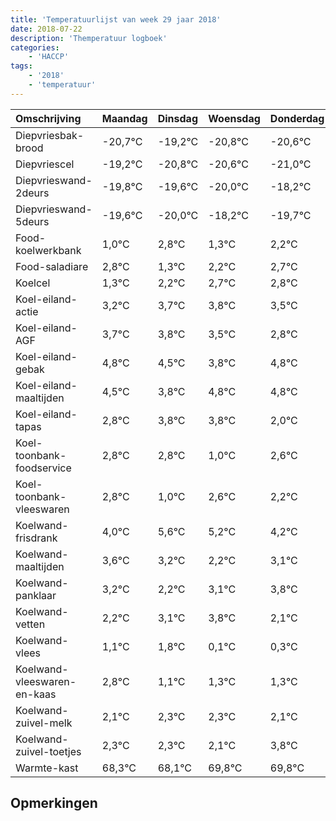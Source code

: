 ```yaml
---
title: 'Temperatuurlijst van week 29 jaar 2018'
date: 2018-07-22
description: 'Themperatuur logboek'
categories:
    - 'HACCP'
tags:
    - '2018'
    - 'temperatuur'
---
```

|Omschrijving|Maandag|Dinsdag|Woensdag|Donderdag|Vrijdag|Zaterdag|Zondag|
|:---|:---|:---|:---|:---|:---|:---|:---|
|Diepvriesbak-brood|-20,7°C|-19,2°C|-20,8°C|-20,6°C|-21,0°C|-19,2°C|-20,7°C|
|Diepvriescel|-19,2°C|-20,8°C|-20,6°C|-21,0°C|-19,2°C|-20,7°C|-19,8°C|
|Diepvrieswand-2deurs|-19,8°C|-19,6°C|-20,0°C|-18,2°C|-19,7°C|-18,8°C|-18,3°C|
|Diepvrieswand-5deurs|-19,6°C|-20,0°C|-18,2°C|-19,7°C|-18,8°C|-18,3°C|-18,2°C|
|Food-koelwerkbank|1,0°C|2,8°C|1,3°C|2,2°C|2,7°C|2,8°C|2,5°C|
|Food-saladiare|2,8°C|1,3°C|2,2°C|2,7°C|2,8°C|2,5°C|1,8°C|
|Koelcel|1,3°C|2,2°C|2,7°C|2,8°C|2,5°C|1,8°C|2,8°C|
|Koel-eiland-actie|3,2°C|3,7°C|3,8°C|3,5°C|2,8°C|3,8°C|3,8°C|
|Koel-eiland-AGF|3,7°C|3,8°C|3,5°C|2,8°C|3,8°C|3,8°C|2,0°C|
|Koel-eiland-gebak|4,8°C|4,5°C|3,8°C|4,8°C|4,8°C|3,0°C|4,6°C|
|Koel-eiland-maaltijden|4,5°C|3,8°C|4,8°C|4,8°C|3,0°C|4,6°C|4,2°C|
|Koel-eiland-tapas|2,8°C|3,8°C|3,8°C|2,0°C|3,6°C|3,2°C|2,2°C|
|Koel-toonbank-foodservice|2,8°C|2,8°C|1,0°C|2,6°C|2,2°C|1,2°C|2,1°C|
|Koel-toonbank-vleeswaren|2,8°C|1,0°C|2,6°C|2,2°C|1,2°C|2,1°C|2,8°C|
|Koelwand-frisdrank|4,0°C|5,6°C|5,2°C|4,2°C|5,1°C|5,8°C|4,1°C|
|Koelwand-maaltijden|3,6°C|3,2°C|2,2°C|3,1°C|3,8°C|2,1°C|2,3°C|
|Koelwand-panklaar|3,2°C|2,2°C|3,1°C|3,8°C|2,1°C|2,3°C|2,3°C|
|Koelwand-vetten|2,2°C|3,1°C|3,8°C|2,1°C|2,3°C|2,3°C|2,1°C|
|Koelwand-vlees|1,1°C|1,8°C|0,1°C|0,3°C|0,3°C|0,1°C|1,8°C|
|Koelwand-vleeswaren-en-kaas|2,8°C|1,1°C|1,3°C|1,3°C|1,1°C|2,8°C|2,8°C|
|Koelwand-zuivel-melk|2,1°C|2,3°C|2,3°C|2,1°C|3,8°C|3,8°C|3,1°C|
|Koelwand-zuivel-toetjes|2,3°C|2,3°C|2,1°C|3,8°C|3,8°C|3,1°C|2,2°C|
|Warmte-kast|68,3°C|68,1°C|69,8°C|69,8°C|69,1°C|68,2°C|69,2°C|

## Opmerkingen


